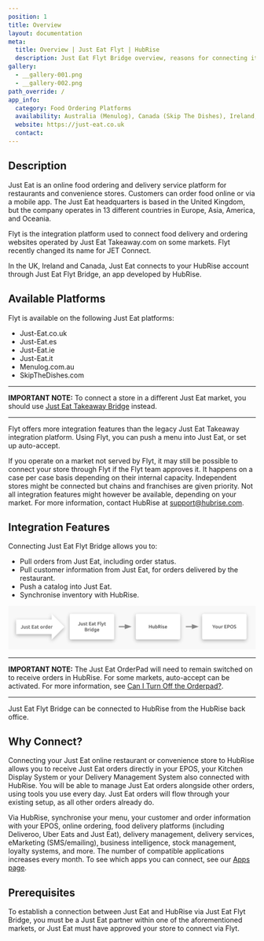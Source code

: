 ```yaml
---
position: 1
title: Overview
layout: documentation
meta:
  title: Overview | Just Eat Flyt | HubRise
  description: Just Eat Flyt Bridge overview, reasons for connecting it to HubRise and summary of integrated features. Synchronise data between your EPOS and your apps.
gallery:
  - __gallery-001.png
  - __gallery-002.png
path_override: /
app_info:
  category: Food Ordering Platforms
  availability: Australia (Menulog), Canada (Skip The Dishes), Ireland, Italy, Spain, United Kingdom
  website: https://just-eat.co.uk
  contact:
---
```


## Description

Just Eat is an online food ordering and delivery service platform for restaurants and convenience stores. Customers can order food online or via a mobile app. The Just Eat headquarters is based in the United Kingdom, but the company operates in 13 different countries in Europe, Asia, America, and Oceania.

Flyt is the integration platform used to connect food delivery and ordering websites operated by Just Eat Takeaway.com on some markets. Flyt recently changed its name for JET Connect.

In the UK, Ireland and Canada, Just Eat connects to your HubRise account through Just Eat Flyt Bridge, an app developed by HubRise.

## Available Platforms

Flyt is available on the following Just Eat platforms:

- Just-Eat.co.uk
- Just-Eat.es
- Just-Eat.ie
- Just-Eat.it
- Menulog.com.au
- SkipTheDishes.com

---

**IMPORTANT NOTE:** To connect a store in a different Just Eat market, you should use [Just Eat Takeaway Bridge](/apps/just-eat-takeaway/) instead.

---

Flyt offers more integration features than the legacy Just Eat Takeaway integration platform. Using Flyt, you can push a menu into Just Eat, or set up auto-accept.

If you operate on a market not served by Flyt, it may still be possible to connect your store through Flyt if the Flyt team approves it. It happens on a case per case basis depending on their internal capacity. Independent stores might be connected but chains and franchises are given priority. Not all integration features might however be available, depending on your market. For more information, contact HubRise at support@hubrise.com.

## Integration Features

Connecting Just Eat Flyt Bridge allows you to:

- Pull orders from Just Eat, including order status.
- Pull customer information from Just Eat, for orders delivered by the restaurant.
- Push a catalog into Just Eat.
- Synchronise inventory with HubRise.

![Diagram of the connection flow between Just Eat, Just Eat Flyt Bridge, and HubRise for receiving orders](./images/000-2x-just-eat-connection-diagram.png)

---

**IMPORTANT NOTE:** The Just Eat OrderPad will need to remain switched on to receive orders in HubRise. For some markets, auto-accept can be activated. For more information, see [Can I Turn Off the Orderpad?](/apps/just-eat-flyt/faqs/turn-off-orderpad/).

---

Just Eat Flyt Bridge can be connected to HubRise from the HubRise back office.

## Why Connect?

Connecting your Just Eat online restaurant or convenience store to HubRise allows you to receive Just Eat orders directly in your EPOS, your Kitchen Display System or your Delivery Management System also connected with HubRise.
You will be able to manage Just Eat orders alongside other orders, using tools you use every day. Just Eat orders will flow through your existing setup, as all other orders already do.

Via HubRise, synchronise your menu, your customer and order information with your EPOS, online ordering, food delivery platforms (including Deliveroo, Uber Eats and Just Eat), delivery management, delivery services, eMarketing (SMS/emailing), business intelligence, stock management, loyalty systems, and more. The number of compatible applications increases every month. To see which apps you can connect, see our [Apps page](/apps).

## Prerequisites

To establish a connection between Just Eat and HubRise via Just Eat Flyt Bridge, you must be a Just Eat partner within one of the aforementioned markets, or Just Eat must have approved your store to connect via Flyt.
